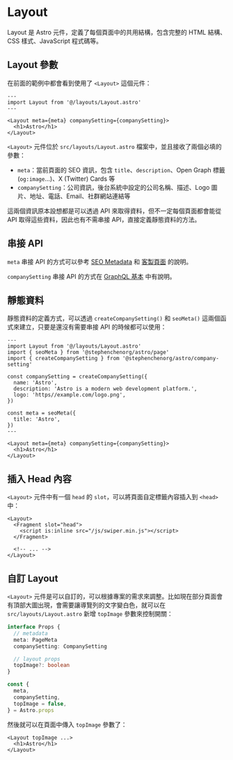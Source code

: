 # Layout

Layout 是 Astro 元件，定義了每個頁面中的共用結構，包含完整的 HTML 結構、CSS 樣式、JavaScript 程式碼等。

## Layout 參數

在前面的範例中都會看到使用了 `<Layout>` 這個元件：

```astro
---
import Layout from '@/layouts/Layout.astro'
---

<Layout meta={meta} companySetting={companySetting}>
  <h1>Astro</h1>
</Layout>
```

`<Layout>` 元件位於 `src/layouts/Layout.astro` 檔案中，並且接收了兩個必填的參數：

* `meta`：當前頁面的 SEO 資訊，包含 `title`、`description`、Open Graph 標籤 (`og:image`...)、X (Twitter) Cards 等
* `companySetting`：公司資訊，後台系統中設定的公司名稱、描述、Logo 圖片、地址、電話、Email、社群網站連結等

這兩個資訊原本設想都是可以透過 API 來取得資料，但不一定每個頁面都會能從 API 取得這些資料，因此也有不需串接 API，直接定義靜態資料的方法。

## 串接 API

`meta` 串接 API 的方式可以參考 [SEO Metadata](../graphql/seo.md) 和 [客製頁面](../graphql/custom-page.md) 的說明。

`companySetting` 串接 API 的方式在 [GraphQL 基本](../graphql/basic.md) 中有說明。

## 靜態資料

靜態資料的定義方式，可以透過 `createCompanySetting()` 和 `seoMeta()` 這兩個函式來建立，只要是還沒有需要串接 API 的時候都可以使用：

```astro
---
import Layout from '@/layouts/Layout.astro'
import { seoMeta } from '@stephenchenorg/astro/page'
import { createCompanySetting } from '@stephenchenorg/astro/company-setting'

const companySetting = createCompanySetting({
  name: 'Astro',
  description: 'Astro is a modern web development platform.',
  logo: 'https//example.com/logo.png',
})

const meta = seoMeta({
  title: 'Astro',
})
---

<Layout meta={meta} companySetting={companySetting}>
  <h1>Astro</h1>
</Layout>
```

## 插入 Head 內容

`<Layout>` 元件中有一個 `head` 的 `slot`，可以將頁面自定標籤內容插入到 `<head>` 中：

```astro
<Layout>
  <Fragment slot="head">
    <script is:inline src="/js/swiper.min.js"></script>
  </Fragment>

  <!-- ... -->
</Layout>
```

## 自訂 Layout

`<Layout>` 元件是可以自訂的，可以根據專案的需求來調整。比如現在部分頁面會有頂部大圖出現，會需要讓導覽列的文字變白色，就可以在 `src/layouts/Layout.astro` 新增 `topImage` 參數來控制開關：

```ts {7,13}
interface Props {
  // metadata
  meta: PageMeta
  companySetting: CompanySetting

  // layout props
  topImage?: boolean
}

const {
  meta,
  companySetting,
  topImage = false,
} = Astro.props
```

然後就可以在頁面中傳入 `topImage` 參數了：

```astro
<Layout topImage ...>
  <h1>Astro</h1>
</Layout>
```
